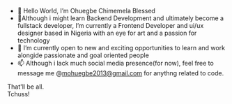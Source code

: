 - 👋 Hello World, I’m Ohuegbe Chimemela Blessed
- 👀Although i might learn Backend Development and ultimately become a fullstack developer,  I’m currently a Frontend Developer and ui/ux designer based in Nigeria with an eye for art and a passion for technology
- 💞️ I’m currently open to new and exciting opportunities to learn and work alongide passionate and goal oriented people
- 📫 Although i lack much social media presence(for now), feel free to message me @mohuegbe2013@gmail.com for anythng related to code.

That'll be all.
<br>
Tchuss!

<!---
Ohuegbe-Chimemela-Blessed/Ohuegbe-Chimemela-Blessed is a ✨ special ✨ repository because its `README.md` (this file) appears on your GitHub profile.
You can click the Preview link to take a look at your changes.
--->
